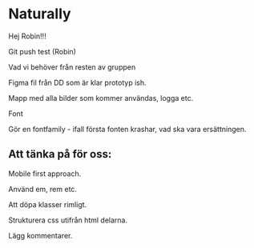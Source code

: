 # Naturally

Hej Robin!!!

Git push test (Robin)

Vad vi behöver från resten av gruppen

Figma fil från DD som är klar prototyp ish.

Mapp med alla bilder som kommer användas, logga etc. 

Font

Gör en fontfamily - ifall första fonten krashar, vad ska vara ersättningen. 

Att tänka på för oss:
----------------
Mobile first approach.

Använd em, rem etc.

Att döpa klasser rimligt.

Strukturera css utifrån html delarna. 

Lägg kommentarer.







